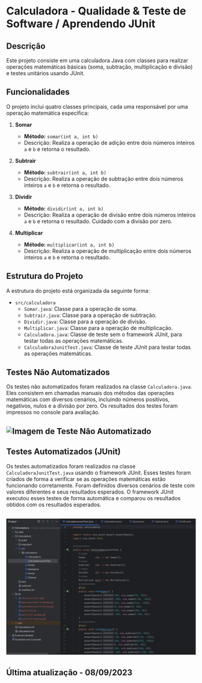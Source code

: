 # Calculadora - Qualidade & Teste de Software / Aprendendo JUnit

## Descrição

Este projeto consiste em uma calculadora Java com classes para realizar operações matemáticas básicas (soma, subtração, multiplicação e divisão) e testes unitários usando JUnit.

## Funcionalidades

O projeto inclui quatro classes principais, cada uma responsável por uma operação matemática específica:

1. **Somar**
   - **Método:** `somar(int a, int b)`
   - Descrição: Realiza a operação de adição entre dois números inteiros `a` e `b` e retorna o resultado.

2. **Subtrair**
   - **Método:** `subtrair(int a, int b)`
   - Descrição: Realiza a operação de subtração entre dois números inteiros `a` e `b` e retorna o resultado.

3. **Dividir**
   - **Método:** `dividir(int a, int b)`
   - Descrição: Realiza a operação de divisão entre dois números inteiros `a` e `b` e retorna o resultado. Cuidado com a divisão por zero.

4. **Multiplicar**
   - **Método:** `multiplicar(int a, int b)`
   - Descrição: Realiza a operação de multiplicação entre dois números inteiros `a` e `b` e retorna o resultado.

## Estrutura do Projeto

A estrutura do projeto está organizada da seguinte forma:

- `src/calculadora`
  - `Somar.java`: Classe para a operação de soma.
  - `Subtrair.java`: Classe para a operação de subtração.
  - `Dividir.java`: Classe para a operação de divisão.
  - `Multiplicar.java`: Classe para a operação de multiplicação.
  - `Calculadora.java`: Classe de teste sem o framework JUnit, para testar todas as operações matemáticas.
  - `CalculadoraJunitTest.java`: Classe de teste JUnit para testar todas as operações matemáticas.

## Testes Não Automatizados

Os testes não automatizados foram realizados na classe `Calculadora.java`. Eles consistem em chamadas manuais dos métodos das operações matemáticas com diversos cenários, incluindo números positivos, negativos, nulos e a divisão por zero. Os resultados dos testes foram impressos no console para avaliação.

## ![Imagem de Teste Não Automatizado](testeNãoAutomatizado.png)
## Testes Automatizados (JUnit)

Os testes automatizados foram realizados na classe `CalculadoraJunitTest.java` usando o framework JUnit. Esses testes foram criados de forma a verificar se as operações matemáticas estão funcionando corretamente. Foram definidos diversos cenários de teste com valores diferentes e seus resultados esperados. O framework JUnit executou esses testes de forma automática e comparou os resultados obtidos com os resultados esperados.

## ![Imagem de Teste Automatizado](testeAutomatizado.png)

## Última atualização - 08/09/2023
